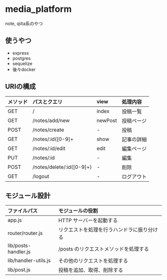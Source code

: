 # media_platform
note, qiita系のやつ

## 使うやつ
- express
- postgres
- sequelize
- 後々docker

## URIの構成
|メソッド|パスとクエリ|view|処理内容
|:--|:--|:--|:--
|GET|/|index|投稿一覧
|GET|/notes/add/new|newPost|投稿ページ
|POST|/notes/create|-|投稿
|GET|/notes/:id([0-9]+|show|記事の詳細
|GET|/notes/:id/edit|edit|編集ページ
|PUT|/notes/:id|-|編集
|POST|/notes/delete/:id([0-9]+)|-|削除
|GET|/logout|-|ログアウト

## モジュール設計
|ファイルパス|モジュールの役割
|:--|:--
|app.js|HTTP サーバーを起動する
|router/router.js|リクエストを処理を行うハンドラに振り分ける
|lib/posts-handler.js|/posts のリクエストメソッドを処理する
|lib/handler-utils.js|その他のリクエストを処理する
|lib/post.js|投稿を追加、取得、削除する
